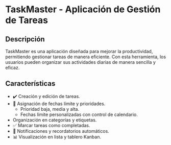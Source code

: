 # **TaskMaster - Aplicación de Gestión de Tareas**

## **Descripción**

TaskMaster es una aplicación diseñada para mejorar la productividad, permitiendo gestionar tareas de
manera eficiente. Con esta herramienta, los usuarios pueden organizar sus actividades diarias de
manera sencilla y eficaz.

## Características

 - ✔️ Creación y edición de tareas.
- 📅 Asignación de fechas límite y prioridades.
    - Prioridad baja, media y alta.
    - Fechas límite personalizadas con control de calendario.
-  Organización en categorías y etiquetas.
- ✅ Marcar tareas como completadas.
- 🔔 Notificaciones y recordatorios automáticos.
- 📊 Visualización en lista y tablero Kanban.

